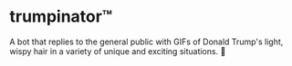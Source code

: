 # trumpinator™
A bot that replies to the general public with GIFs of Donald Trump's light, wispy hair in a variety of unique and exciting situations.
👦
